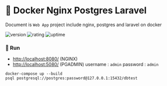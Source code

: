 # 🎉 Docker Nginx Postgres Laravel

Document is `Web App` project include nginx, postgres and laravel on docker

![version](https://img.shields.io/badge/version-1.0-blue)
![rating](https://img.shields.io/badge/rating-★★★★★-yellow)
![uptime](https://img.shields.io/badge/uptime-100%25-brightgreen)

### 🥈 Run

- [http://localhost:8080/](http://localhost:8080/) (NGINX)
- [http://localhost:5080/](http://localhost:5080/) (PGADMIN) username : `admin` password : `admin`

```shell
docker-compose up --build
psql postgresql://postgres:password@127.0.0.1:15432/dbtest
```
